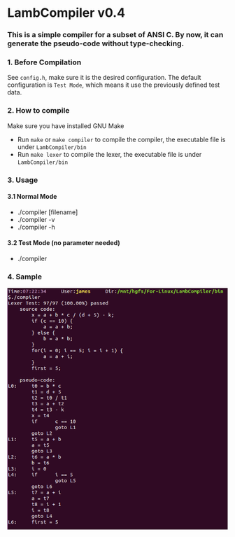 # LambCompiler v0.4

### This is a simple compiler for a subset of ANSI C. By now, it can generate the pseudo-code without type-checking.

### 1. Before Compilation

See `config.h`, make sure it is the desired configuration. The default configuration is `Test Mode`, which means it use the previously defined test data.

### 2. How to compile

Make sure you have installed GNU Make

* Run `make` or `make compiler` to compile the compiler, the executable file is under `LambCompiler/bin`
* Run `make lexer` to compile the lexer, the executable file is under `LambCompiler/bin`

### 3. Usage

#### 3.1 Normal Mode
* ./compiler [filename]
* ./compiler -v
* ./compiler -h

#### 3.2 Test Mode (no parameter needed)
* ./compiler

### 4. Sample

![](https://raw.githubusercontent.com/Jameeeees/LambCompiler/master/doc/output.PNG)

